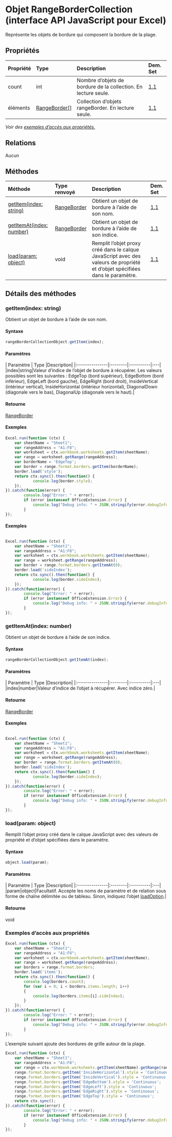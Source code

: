 # <a name="rangebordercollection-object-javascript-api-for-excel"></a>Objet RangeBorderCollection (interface API JavaScript pour Excel)

Représente les objets de bordure qui composent la bordure de la plage.

## <a name="properties"></a>Propriétés

| Propriété     | Type   |Description| Dem. Set|
|:---------------|:--------|:----------|:----|
|count|int|Nombre d’objets de bordure de la collection. En lecture seule.|[1.1](../requirement-sets/excel-api-requirement-sets.md)|
|éléments|[RangeBorder[]](rangeborder.md)|Collection d’objets rangeBorder. En lecture seule.|[1.1](../requirement-sets/excel-api-requirement-sets.md)|

_Voir des [exemples d’accès aux propriétés.](#property-access-examples)_

## <a name="relationships"></a>Relations
Aucun


## <a name="methods"></a>Méthodes

| Méthode           | Type renvoyé    |Description| Dem. Set|
|:---------------|:--------|:----------|:----|
|[getItem(index: string)](#getitemindex-string)|[RangeBorder](rangeborder.md)|Obtient un objet de bordure à l’aide de son nom.|[1.1](../requirement-sets/excel-api-requirement-sets.md)|
|[getItemAt(index: number)](#getitematindex-number)|[RangeBorder](rangeborder.md)|Obtient un objet de bordure à l’aide de son indice.|[1.1](../requirement-sets/excel-api-requirement-sets.md)|
|[load(param: object)](#loadparam-object)|void|Remplit l’objet proxy créé dans le calque JavaScript avec des valeurs de propriété et d’objet spécifiées dans le paramètre.|[1.1](../requirement-sets/excel-api-requirement-sets.md)|

## <a name="method-details"></a>Détails des méthodes


### <a name="getitemindex-string"></a>getItem(index: string)
Obtient un objet de bordure à l’aide de son nom.

#### <a name="syntax"></a>Syntaxe
```js
rangeBorderCollectionObject.getItem(index);
```

#### <a name="parameters"></a>Paramètres
| Paramètre    | Type   |Description|
|:---------------|:--------|:----------|:---|
|index|string|Valeur d’indice de l’objet de bordure à récupérer. Les valeurs possibles sont les suivantes : EdgeTop (bord supérieur), EdgeBottom (bord inférieur), EdgeLeft (bord gauche), EdgeRight (bord droit), InsideVertical (intérieur vertical), InsideHorizontal (intérieur horizontal), DiagonalDown (diagonale vers le bas), DiagonalUp (diagonale vers le haut).|

#### <a name="returns"></a>Retourne
[RangeBorder](rangeborder.md)

#### <a name="examples"></a>Exemples
```js
Excel.run(function (ctx) { 
    var sheetName = "Sheet1";
    var rangeAddress = "A1:F8";
    var worksheet = ctx.workbook.worksheets.getItem(sheetName);
    var range = worksheet.getRange(rangeAddress);
    var borderName = 'EdgeTop';
    var border = range.format.borders.getItem(borderName);
    border.load('style');
    return ctx.sync().then(function() {
            console.log(border.style);
    });
}).catch(function(error) {
        console.log("Error: " + error);
        if (error instanceof OfficeExtension.Error) {
            console.log("Debug info: " + JSON.stringify(error.debugInfo));
        }
});
```


#### <a name="examples"></a>Exemples
```js

Excel.run(function (ctx) { 
    var sheetName = "Sheet1";
    var rangeAddress = "A1:F8";
    var worksheet = ctx.workbook.worksheets.getItem(sheetName);
    var range = worksheet.getRange(rangeAddress);
    var border = range.format.borders.getItemAt(0);
    border.load('sideIndex');
    return ctx.sync().then(function() {
            console.log(border.sideIndex);
    });
}).catch(function(error) {
        console.log("Error: " + error);
        if (error instanceof OfficeExtension.Error) {
            console.log("Debug info: " + JSON.stringify(error.debugInfo));
        }
});
```


### <a name="getitematindex-number"></a>getItemAt(index: number)
Obtient un objet de bordure à l’aide de son indice.

#### <a name="syntax"></a>Syntaxe
```js
rangeBorderCollectionObject.getItemAt(index);
```

#### <a name="parameters"></a>Paramètres
| Paramètre    | Type   |Description|
|:---------------|:--------|:----------|:---|
|index|number|Valeur d’indice de l’objet à récupérer. Avec indice zéro.|

#### <a name="returns"></a>Retourne
[RangeBorder](rangeborder.md)

#### <a name="examples"></a>Exemples
```js

Excel.run(function (ctx) { 
    var sheetName = "Sheet1";
    var rangeAddress = "A1:F8";
    var worksheet = ctx.workbook.worksheets.getItem(sheetName);
    var range = worksheet.getRange(rangeAddress);
    var border = range.format.borders.getItemAt(0);
    border.load('sideIndex');
    return ctx.sync().then(function() {
            console.log(border.sideIndex);
    });
}).catch(function(error) {
        console.log("Error: " + error);
        if (error instanceof OfficeExtension.Error) {
            console.log("Debug info: " + JSON.stringify(error.debugInfo));
        }
});
```


### <a name="loadparam-object"></a>load(param: object)
Remplit l’objet proxy créé dans le calque JavaScript avec des valeurs de propriété et d’objet spécifiées dans le paramètre.

#### <a name="syntax"></a>Syntaxe
```js
object.load(param);
```

#### <a name="parameters"></a>Paramètres
| Paramètre    | Type   |Description|
|:---------------|:--------|:----------|:---|
|param|object|Facultatif. Accepte les noms de paramètre et de relation sous forme de chaîne délimitée ou de tableau. Sinon, indiquez l’objet [loadOption](loadoption.md).|

#### <a name="returns"></a>Retourne
void
### <a name="property-access-examples"></a>Exemples d’accès aux propriétés

```js
Excel.run(function (ctx) { 
    var sheetName = "Sheet1";
    var rangeAddress = "A1:F8";
    var worksheet = ctx.workbook.worksheets.getItem(sheetName);
    var range = worksheet.getRange(rangeAddress);
    var borders = range.format.borders;
    border.load('items');
    return ctx.sync().then(function() {
        console.log(borders.count);
        for (var i = 0; i < borders.items.length; i++)
        {
            console.log(borders.items[i].sideIndex);
        }
    });
}).catch(function(error) {
        console.log("Error: " + error);
        if (error instanceof OfficeExtension.Error) {
            console.log("Debug info: " + JSON.stringify(error.debugInfo));
        }
});
```
L’exemple suivant ajoute des bordures de grille autour de la plage.

```js
Excel.run(function (ctx) { 
    var sheetName = "Sheet1";
    var rangeAddress = "A1:F8";
    var range = ctx.workbook.worksheets.getItem(sheetName).getRange(rangeAddress);
    range.format.borders.getItem('InsideHorizontal').style = 'Continuous';
    range.format.borders.getItem('InsideVertical').style = 'Continuous';
    range.format.borders.getItem('EdgeBottom').style = 'Continuous';
    range.format.borders.getItem('EdgeLeft').style = 'Continuous';
    range.format.borders.getItem('EdgeRight').style = 'Continuous';
    range.format.borders.getItem('EdgeTop').style = 'Continuous';
    return ctx.sync(); 
}).catch(function(error) {
        console.log("Error: " + error);
        if (error instanceof OfficeExtension.Error) {
            console.log("Debug info: " + JSON.stringify(error.debugInfo));
        }
});
```